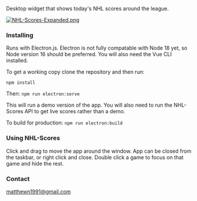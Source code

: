Desktop widget that shows today's NHL scores around the league.

[![NHL-Scores-Expanded.png](https://i.postimg.cc/QCVkY29y/NHL-Scores-Expanded.png)](https://postimg.cc/hQWdf30L)

### Installing
Runs with Electron.js. Electron is not fully compatable with Node 18 yet, so Node version 16 should be preferred. You will also need the Vue CLI installed.

To get a working copy clone the repository and then run:

```npm install```

Then:
```npm run electron:serve```

This will run a demo version of the app. You will also need to run the NHL-Scores API to get live scores rather than a demo.

To build for production: 
```npm run electron:build```

### Using NHL-Scores
Click and drag to move the app around the window.
App can be closed from the taskbar, or right click and close.
Double click a game to focus on that game and hide the rest.

### Contact
matthewn1991@gmail.com